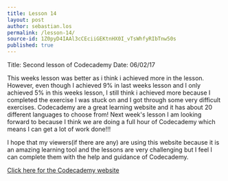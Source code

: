 ```yaml
---
title: Lesson 14
layout: post
author: sebastian.los
permalink: /lesson-14/
source-id: 1Z0pyD4IAAl3cCEciiGEKtnHX0I_vTsWhfyRIbTnw50s
published: true
---
```

Title: Second lesson of Codecademy     Date: 06/02/17

This weeks lesson was better as i think i achieved more in the lesson. However, even though I achieved 9% in last weeks lesson and I only achieved 5% in this weeks lesson, I still think i achieved more because I completed the exercise I was stuck on and I got through some very difficult exercises. Codecademy are a great learning website and it has about 20 different languages to choose from! Next week's lesson I am looking forward to because I think we are doing a full hour of Codecademy which means I can get a lot of work done!!!

I hope that my viewers(if there are any) are using this website because it is an amazing learning tool and the lessons are very challenging but I feel I can complete them with the help and guidance of Codecademy.

[Click here for the Codecademy website](https://www.codecademy.com/learn)  

